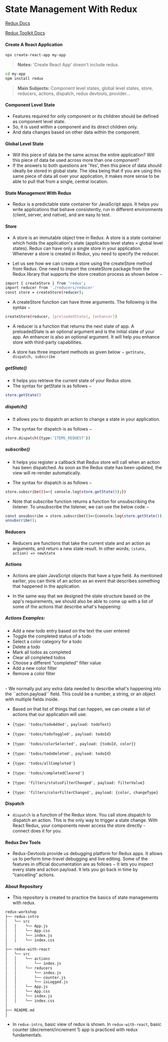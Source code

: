 # State Management With Redux

[Redux Docs](https://redux.js.org/)

[Redux Toolkit Docs](https://redux-toolkit.js.org/)


#### Create A React Application

```sh
npx create-react-app my-app
```

> **Notes:** 'Create React App' doesn't include redux.

```sh
cd my-app
npm install redux
```

> **Main Subjects:** Component level states, global level states, store, reducers, actions, dispatch, redux devtools, provider...

#### Component Level State
- Features required for only component or its children should be defined as component level state.
- So, it is used within a component and its direct children only.
- And data changes based on other data within the component.


#### Global Level State
- Will this piece of data be the same across the entire application? Will this piece of data be used across more than one component? 
- If the answers to both questions are 'Yes', then this piece of data should ideally be stored in global state. The idea being that if you are using this same piece of data all over your application, it makes more sense to be able to pull that from a single, central location. 

#### State Management With Redux 
- Redux is a predictable state container for JavaScript apps. It helps you write applications that behave consistently, run in different environments (client, server, and native), and are easy to test. 

#### Store 
- A store is an immutable object tree in Redux. A store is a state container which holds the application's state (applicaiton level states = global level states). Redux can have only a single store in your application. Whenever a store is created in Redux, you need to specify the reducer.

- Let us see how we can create a store using the createStore method from Redux. One need to import the createStore package from the Redux library that supports the store creation process as shown below −

```sh
import { createStore } from 'redux';
import reducer from './reducers/reducer'
const store = createStore(reducer);
```

- A createStore function can have three arguments. The following is the syntax −

```sh
createStore(reducer, [preloadedState], [enhancer])
```
- A reducer is a function that returns the next state of app. A preloadedState is an optional argument and is the initial state of your app. An enhancer is also an optional argument. It will help you enhance store with third-party capabilities.

- A store has three important methods as given below − `getState, dispatch, subscribe`

##### getState()
- It helps you retrieve the current state of your Redux store.
- The syntax for getState is as follows − 

```sh
store.getState()
```

##### dispatch()
- It allows you to dispatch an action to change a state in your application.

- The syntax for dispatch is as follows −

```sh
store.dispatch({type:'ITEMS_REQUEST'})
```

##### subscribe()
- It helps you register a callback that Redux store will call when an action has been dispatched. As soon as the Redux state has been updated, the view will re-render automatically.

- The syntax for dispatch is as follows −

```sh
store.subscribe(()=>{ console.log(store.getState());})
```
- Note that subscribe function returns a function for unsubscribing the listener. To unsubscribe the listener, we can use the below code −

```sh
const unsubscribe = store.subscribe(()=>{console.log(store.getState());});
unsubscribe();
```

#### Reducers 
- Reducers are functions that take the current state and an action as arguments, and return a new state result. In other words; ``(state, action) => newState``
#### Actions 
- Actions are plain JavaScript objects that have a type field. As mentioned earlier, you can think of an action as an event that describes something that happened in the application.

- In the same way that we designed the state structure based on the app's requirements, we should also be able to come up with a list of some of the actions that describe what's happening:

##### Actions Examples:

- Add a new todo entry based on the text the user entered
- Toggle the completed status of a todo
- Select a color category for a todo
- Delete a todo
- Mark all todos as completed
- Clear all completed todos
- Choose a different "completed" filter value
- Add a new color filter
- Remove a color filter
<br>
- We normally put any extra data needed to describe what's happening into the ``action.payload`` field. This could be a number, a string, or an object with multiple fields inside.

- Based on that list of things that can happen, we can create a list of actions that our application will use:

- ``{type: 'todos/todoAdded', payload: todoText}``
- ``{type: 'todos/todoToggled', payload: todoId}``
- ``{type: 'todos/colorSelected', payload: {todoId, color}}``
- ``{type: 'todos/todoDeleted', payload: todoId}``
- ``{type: 'todos/allCompleted'}``
- ``{type: 'todos/completedCleared'}``
- ``{type: 'filters/statusFilterChanged', payload: filterValue}``
- ``{type: 'filters/colorFilterChanged', payload: {color, changeType}``


#### Dispatch 
- ``dispatch`` is a function of the Redux store. You call store.dispatch to dispatch an action. This is the only way to trigger a state change. With React Redux, your components never access the store directly - connect does it for you.


#### Redux Dev Tools
- Redux-Devtools provide us debugging platform for Redux apps. It allows us to perform time-travel debugging and live editing. Some of the features in official documentation are as follows − It lets you inspect every state and action payload. It lets you go back in time by “cancelling” actions.

#### About Repository
- This repository is created to practice the basics of state managements with redux. 

```bash
redux-workshop
├── redux-intro
│   └── src
│   │    └── App.js
│   │    └── App.css
│   │    └── index.js
│   │    └── index.css
│       
├── redux-with-react
│   └── src
│   │    └── actions
│   │        └── index.js
│   │    └── reducers
│   │        └── index.js
│   │        └── counter.js
│   │        └── isLogged.js
│   │    └── App.js
│   │    └── App.css
│   │    └── index.js
│   │    └── index.css
│
├── README.md
│                      
```

- In ``redux-intro``, basic view of redux is shown. In ``redux-with-react``, basic counter (decrement/increment 1) app is practiced with redux fundamentals.





